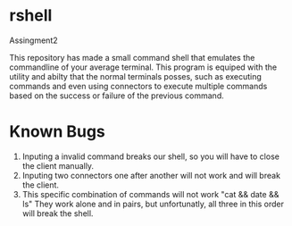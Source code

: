 # rshell
Assingment2

This repository has made a small command shell that emulates the commandline of your average terminal. This program is equiped with the utility and abilty that the normal terminals posses, such as executing commands and even using connectors to execute multiple commands based on the success or failure of the previous command.

# Known Bugs
1) Inputing a invalid command breaks our shell, so you will have to close the client manually.
2) Inputing two connectors one after another will not work and will break the client.
3) This specific combination of commands will not work "cat && date && ls" They work alone and in pairs, but unfortunatly, all three in this order will break the shell.
